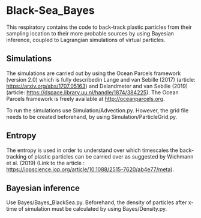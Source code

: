 # Black-Sea_Bayes
This respiratory contains the code to back-track plastic particles from their sampling location to their more probable sources by using Bayesian inference, coupled to Lagrangian simulations of virtual particles.

## Simulations
The simulations are carried out by using the Ocean Parcels framework (version 2.0) which is fully describedin Lange and van Sebille (2017) (article: <https://arxiv.org/abs/1707.05163>) and Delandmeter and van Sebille (2019) (article: <https://dspace.library.uu.nl/handle/1874/384225>). The Ocean Parcels framework is freely available at <http://oceanparcels.org>.

To run the simulations use Simulation/Advection.py. However, the grid file needs to be created beforehand, by using Simulation/ParticleGrid.py.

## Entropy
The entropy is used in order to understand over which timescales the back-tracking of plastic particles can be carried over as suggested by Wichmann et al. (2019) (Link to the article : <https://iopscience.iop.org/article/10.1088/2515-7620/ab4e77/meta>).

## Bayesian inference
Use Bayes/Bayes_BlackSea.py. Beforehand, the density of particles after x-time of simulation must be calculated by using Bayes/Density.py.

